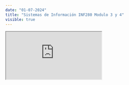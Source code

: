 ```yaml
---
date: "01-07-2024"
title: "Sistemas de Información INF280 Modulo 3 y 4"
visible: true
---
```

<iframe src="https://www.youtube.com/embed/sFwL4P1rJL4" allowfullscreen></iframe>
